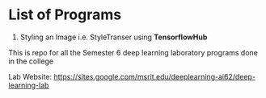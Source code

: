 # List of Programs
 1. Styling an Image i.e. StyleTranser using **TensorflowHub**
    
This is repo for all the Semester 6 deep learning laboratory programs done in the college

Lab Website: 
https://sites.google.com/msrit.edu/deeplearning-ai62/deep-learning-lab
